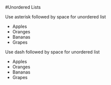 #Unordered Lists

Use asterisk followed by space for unordered list

* Apples
* Oranges
* Bananas
* Grapes

Use dash followed by space for unordered list

- Apples
- Oranges
- Bananas
- Grapes


